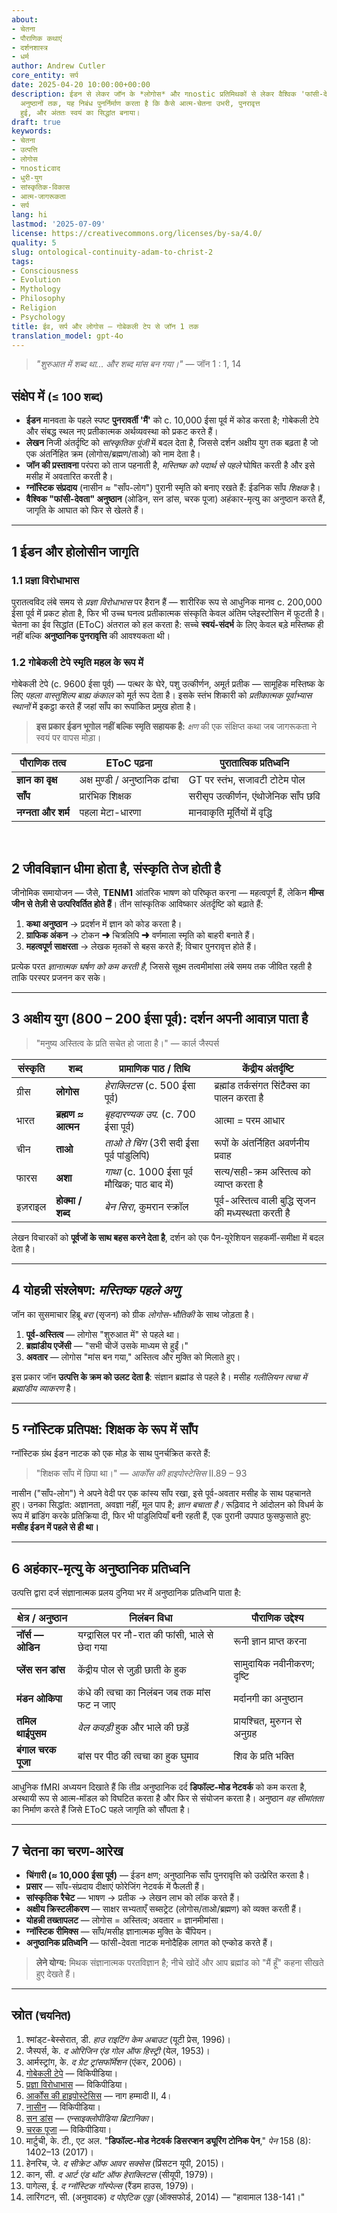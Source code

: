 ```yaml
---
about:
- चेतना
- पौराणिक कथाएं
- दर्शनशास्त्र
- धर्म
author: Andrew Cutler
core_entity: सर्प
date: 2025-04-20 10:00:00+00:00
description: ईडन से लेकर जॉन के *लोगोस* और गnostic प्रतिमिथकों से लेकर वैश्विक 'फांसी-देवता'
  अनुष्ठानों तक, यह निबंध पुनर्निर्माण करता है कि कैसे आत्म-चेतना उभरी, पुनरावृत्त
  हुई, और अंततः स्वयं का सिद्धांत बनाया।
draft: true
keywords:
- चेतना
- उत्पत्ति
- लोगोस
- गnosticवाद
- धुरी-युग
- सांस्कृतिक-विकास
- आत्म-जागरूकता
- सर्प
lang: hi
lastmod: '2025-07-09'
license: https://creativecommons.org/licenses/by-sa/4.0/
quality: 5
slug: ontological-continuity-adam-to-christ-2
tags:
- Consciousness
- Evolution
- Mythology
- Philosophy
- Religion
- Psychology
title: ईव, सर्प और लोगोस — गोबेकली टेप से जॉन 1 तक
translation_model: gpt-4o
---
```


> *"शुरुआत में शब्द था... और शब्द मांस बन गया।"* — जॉन 1 : 1, 14

## संक्षेप में <small>(≤ 100 शब्द)</small>

- **ईडन** मानवता के पहले स्पष्ट **पुनरावर्ती 'मैं'** को c. 10,000 ईसा पूर्व में कोड करता है; गोबेकली टेपे और संबद्ध स्थल नए प्रतीकात्मक अर्थव्यवस्था को प्रकट करते हैं।
- **लेखन** निजी अंतर्दृष्टि को *सांस्कृतिक पूंजी* में बदल देता है, जिससे दर्शन अक्षीय युग तक बढ़ता है जो एक अंतर्निहित क्रम (लोगोस/ब्रह्मण/ताओ) को नाम देता है।
- **जॉन की प्रस्तावना** परंपरा को ताज पहनाती है, *मस्तिष्क को पदार्थ से पहले* घोषित करती है और इसे मसीह में अवतारित करती है।
- **ग्नॉस्टिक संप्रदाय** (नासीन ≈ "साँप-लोग") पुरानी स्मृति को बनाए रखते हैं: ईडनिक साँप *शिक्षक* है।
- **वैश्विक "फांसी-देवता" अनुष्ठान** (ओडिन, सन डांस, चरक पूजा) अहंकार-मृत्यु का अनुष्ठान करते हैं, जागृति के आघात को फिर से खेलते हैं।

---

## 1  ईडन और होलोसीन जागृति

### 1.1  प्रज्ञा विरोधाभास

पुरातत्वविद लंबे समय से *प्रज्ञा विरोधाभास* पर हैरान हैं — शारीरिक रूप से आधुनिक मानव c. 200,000 ईसा पूर्व में प्रकट होता है, फिर भी उच्च घनत्व प्रतीकात्मक संस्कृति केवल अंतिम प्लेइस्टोसिन में फूटती है।  
चेतना का ईव सिद्धांत (EToC) अंतराल को हल करता है: सच्चे **स्वयं-संदर्भ** के लिए केवल बड़े मस्तिष्क ही नहीं बल्कि **अनुष्ठानिक पुनरावृत्ति** की आवश्यकता थी।  

### 1.2  गोबेकली टेपे स्मृति महल के रूप में  

गोबेकली टेपे (c. 9600 ईसा पूर्व) — पत्थर के घेरे, पशु उत्कीर्णन, अमूर्त प्रतीक — सामूहिक मस्तिष्क के लिए *पहला वास्तुशिल्प बाह्य कंकाल* को मूर्त रूप देता है। इसके स्तंभ शिकारी को *प्रतीकात्मक पूर्वाभ्यास स्थानों* में इकट्ठा करते हैं जहां साँप का रूपांकित प्रमुख होता है।  

> **इस प्रकार ईडन भूगोल नहीं बल्कि स्मृति सहायक है:** *क्षण* की एक संक्षिप्त कथा जब जागरूकता ने स्वयं पर वापस मोड़ा।

| पौराणिक तत्व | EToC पढ़ना | पुरातात्विक प्रतिध्वनि |
|---|---|---|
| **ज्ञान का वृक्ष** | अक्ष मुण्डी / अनुष्ठानिक ढांचा | GT पर स्तंभ, सजावटी टोटेम पोल |
| **साँप** | प्रारंभिक शिक्षक | सरीसृप उत्कीर्णन, एंथोजेनिक साँप छवि |
| **नग्नता और शर्म** | पहला मेटा-धारणा | मानवाकृति मूर्तियों में वृद्धि |

<br>

## 2 जीवविज्ञान धीमा होता है, संस्कृति तेज होती है

जीनोमिक समायोजन — जैसे, **TENM1** आंतरिक भाषण को परिष्कृत करना — महत्वपूर्ण हैं, लेकिन **मीम्स जीन से तेज़ी से उत्परिवर्तित होते हैं**। तीन सांस्कृतिक आविष्कार अंतर्दृष्टि को बढ़ाते हैं:

1. **कथा अनुष्ठान** → प्रदर्शन में ज्ञान को कोड करता है।
2. **ग्राफिक अंकन** → टोकन ➜ चित्रलिपि ➜ वर्णमाला स्मृति को बाहरी बनाते हैं।
3. **महत्वपूर्ण साक्षरता** → लेखक मृतकों से बहस करते हैं; विचार पुनरावृत्त होते हैं।

प्रत्येक परत *ज्ञानात्मक घर्षण को कम करती है*, जिससे सूक्ष्म तत्वमीमांसा लंबे समय तक जीवित रहती है ताकि परस्पर प्रजनन कर सके।

---

## 3  अक्षीय युग (800 – 200 ईसा पूर्व): दर्शन अपनी आवाज़ पाता है

> "मनुष्य अस्तित्व के प्रति सचेत हो जाता है।" — कार्ल जैस्पर्स

| संस्कृति | शब्द | प्रामाणिक पाठ / तिथि | केंद्रीय अंतर्दृष्टि |
|---|---|---|---|
| ग्रीस | **लोगोस** | *हेराक्लिटस* (c. 500 ईसा पूर्व) | ब्रह्मांड तर्कसंगत सिंटैक्स का पालन करता है |
| भारत | **ब्रह्मण ≈ आत्मन** | *बृहदारण्यक उप.* (c. 700 ईसा पूर्व) | आत्मा = परम आधार |
| चीन | **ताओ** | *ताओ ते चिंग* (3री सदी ईसा पूर्व पांडुलिपि) | रूपों के अंतर्निहित अवर्णनीय प्रवाह |
| फारस | **अशा** | *गाथा* (c. 1000 ईसा पूर्व मौखिक; पाठ बाद में) | सत्य/सही-क्रम अस्तित्व को व्याप्त करता है |
| इज़राइल | **होक्मा / शब्द** | *बेन सिरा*, कुमरान स्क्रॉल | पूर्व-अस्तित्व वाली बुद्धि सृजन की मध्यस्थता करती है |

लेखन विचारकों को **पूर्वजों के साथ बहस करने देता है**, दर्शन को एक पैन-यूरेशियन सहकर्मी-समीक्षा में बदल देता है।

---

## 4  योहन्नी संश्लेषण: *मस्तिष्क पहले अणु*

जॉन का सुसमाचार हिब्रू *बरा* (सृजन) को ग्रीक *लोगोस-भौतिकी* के साथ जोड़ता है।  

1. **पूर्व-अस्तित्व** — लोगोस "शुरुआत में" से पहले था।  
2. **ब्रह्मांडीय एजेंसी** — "सभी चीजें उसके माध्यम से हुईं।"  
3. **अवतार** — लोगोस "मांस बन गया," अस्तित्व और मुक्ति को मिलाते हुए।  

इस प्रकार जॉन **उत्पत्ति के क्रम को उलट देता है**: संज्ञान ब्रह्मांड से पहले है। मसीह *गलीलियन त्वचा में ब्रह्मांडीय व्याकरण* है।

---

## 5 ग्नॉस्टिक प्रतिपक्ष: शिक्षक के रूप में साँप

ग्नॉस्टिक ग्रंथ ईडन नाटक को एक मोड़ के साथ पुनर्चक्रित करते हैं:

> "शिक्षक साँप में छिपा था।" — *आर्कोंस की हाइपोस्टेसिस* II.89 – 93 

नासीन ("साँप-लोग") ने अपने वेदी पर एक कांस्य साँप रखा, इसे पूर्व-अवतार मसीह के साथ पहचानते हुए। 
उनका सिद्धांत: अज्ञानता, अवज्ञा नहीं, मूल पाप है; *ज्ञान बचाता है।* 
रूढ़िवाद ने आंदोलन को विधर्म के रूप में ब्रांडिंग करके प्रतिक्रिया दी, फिर भी पांडुलिपियाँ बनी रहती हैं, एक पुरानी उपपाठ फुसफुसाते हुए: **मसीह ईडन में पहले से ही था।**

---

## 6  अहंकार-मृत्यु के अनुष्ठानिक प्रतिध्वनि

उत्पत्ति द्वारा दर्ज संज्ञानात्मक प्रलय दुनिया भर में अनुष्ठानिक प्रतिध्वनि पाता है:

| क्षेत्र / अनुष्ठान | निलंबन विधा | पौराणिक उद्देश्य |
|---|---|---|
| **नॉर्स — ओडिन** | यग्द्रासिल पर नौ-रात की फांसी, भाले से छेदा गया | रूनी ज्ञान प्राप्त करना |
| **प्लेंस सन डांस** | केंद्रीय पोल से जुड़ी छाती के हुक | सामुदायिक नवीनीकरण; दृष्टि |
| **मंडन ओकिपा** | कंधे की त्वचा का निलंबन जब तक मांस फट न जाए | मर्दानगी का अनुष्ठान |
| **तमिल थाईपुसम** | *वेल कवड़ी* हुक और भाले की छड़ें | प्रायश्चित, मुरुगन से अनुग्रह |
| **बंगाल चरक पूजा** | बांस पर पीठ की त्वचा का हुक घुमाव | शिव के प्रति भक्ति |

आधुनिक fMRI अध्ययन दिखाते हैं कि तीव्र अनुष्ठानिक दर्द **डिफॉल्ट-मोड नेटवर्क** को कम करता है, अस्थायी रूप से आत्म-मॉडल को विघटित करता है और फिर से संयोजन करता है। अनुष्ठान *वह सीमांतता* का निर्माण करते हैं जिसे EToC पहले जागृति को सौंपता है।

---

## 7  चेतना का चरण-आरेख

- **चिंगारी (≈ 10,000 ईसा पूर्व)** — ईडन क्षण; अनुष्ठानिक साँप पुनरावृत्ति को उत्प्रेरित करता है।  
- **प्रसार** — साँप-संप्रदाय दीक्षाएं फोरेजिंग नेटवर्क में फैलती हैं।  
- **सांस्कृतिक रैचेट** — भाषण → प्रतीक → लेखन लाभ को लॉक करते हैं।  
- **अक्षीय क्रिस्टलीकरण** — साक्षर सभ्यताएँ सब्सट्रेट (लोगोस/ताओ/ब्रह्मण) को व्यक्त करती हैं।  
- **योहन्नी तख्तापलट** — लोगोस = अस्तित्व; अवतार = ज्ञानमीमांसा।  
- **ग्नॉस्टिक रीमिक्स** — साँप/मसीह ज्ञानात्मक मुक्ति के चैंपियन।  
- **अनुष्ठानिक प्रतिध्वनि** — फांसी-देवता नाटक मनोदैहिक लागत को एन्कोड करते हैं।

> **लेने योग्य:** मिथक संज्ञानात्मक परतविज्ञान है; नीचे खोदें और आप ब्रह्मांड को "मैं हूँ" कहना सीखते हुए देखते हैं।

---

## स्रोत <small>(चयनित)</small>

1. श्मांड्ट-बेस्सेरात, डी. *हाउ राइटिंग केम अबाउट* (यूटी प्रेस, 1996)।
2. जैस्पर्स, के. *द ओरिजिन एंड गोल ऑफ हिस्ट्री* (येल, 1953)।
3. आर्मस्ट्रांग, के. *द ग्रेट ट्रांसफॉर्मेशन* (एंकर, 2006)।
4. [गोबेकली टेपे](https://en.wikipedia.org/wiki/G%C3%B6bekli_Tepe) — विकिपीडिया।
5. [प्रज्ञा विरोधाभास](https://en.wikipedia.org/wiki/Sapient_paradox) — विकिपीडिया।
6. [आर्कोंस की हाइपोस्टेसिस](https://en.wikipedia.org/wiki/Hypostasis_of_the_Archons) — नाग हम्मादी II, 4।
7. [नासीन](https://en.wikipedia.org/wiki/Naassenes) — विकिपीडिया।
8. [सन डांस](https://www.britannica.com/topic/Sun-Dance) — *एन्साइक्लोपीडिया ब्रिटानिका*।
9. [चरक पूजा](https://en.wikipedia.org/wiki/Charak_Puja) — विकिपीडिया।
10. मार्टुची, के. टी., एट अल. "**डिफॉल्ट-मोड नेटवर्क डिसरप्शन ड्यूरिंग टोनिक पेन**," *पेन* 158 (8): 1402–13 (2017)।
11. हेनरिच, जे. *द सीक्रेट ऑफ आवर सक्सेस* (प्रिंसटन यूपी, 2015)।
12. कान, सी. *द आर्ट एंड थॉट ऑफ हेराक्लिटस* (सीयूपी, 1979)।
13. पागेल्स, ई. *द ग्नॉस्टिक गॉस्पेल्स* (रैंडम हाउस, 1979)।
14. लारिंगटन, सी. (अनुवादक) *द पोएटिक एड्डा* (ऑक्सफोर्ड, 2014) — "हावामाल 138-141।"